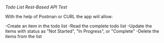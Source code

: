 *Todo List Rest-Based API Test*

With the help of Postman or CURL the app wiil allow:

-Create an item in the todo list
-Read the complete todo list
-Update the items with status as "Not Started", "In Progress", or "Complete"
-Delete the items from the list
